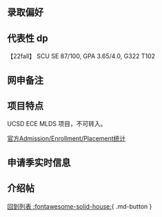 ## 录取偏好

## 代表性 dp

【22fall】 SCU SE 87/100, GPA 3.65/4.0, G322 T102

## 网申备注

## 项目特点

UCSD ECE MLDS 项目，不可转入。

[官方Admission/Enrollment/Placement统计](https://ir.ucsd.edu/grad/index.html)

## 申请季实时信息

## 介绍帖

[回到列表 :fontawesome-solid-house:](grade.md){ .md-button }
